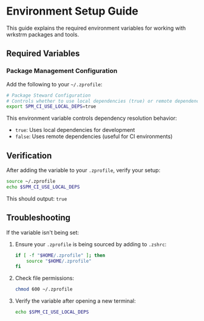 # Environment Setup Guide

This guide explains the required environment variables for working with wrkstrm packages and tools.

## Required Variables

### Package Management Configuration

Add the following to your `~/.zprofile`:

```bash
# Package Steward Configuration
# Controls whether to use local dependencies (true) or remote dependencies (false)
export SPM_CI_USE_LOCAL_DEPS=true
```

This environment variable controls dependency resolution behavior:
- `true`: Uses local dependencies for development
- `false`: Uses remote dependencies (useful for CI environments)

## Verification

After adding the variable to your `.zprofile`, verify your setup:

```bash
source ~/.zprofile
echo $SPM_CI_USE_LOCAL_DEPS
```

This should output: `true`

## Troubleshooting

If the variable isn't being set:

1. Ensure your `.zprofile` is being sourced by adding to `.zshrc`:
   ```bash
   if [ -f "$HOME/.zprofile" ]; then
       source "$HOME/.zprofile"
   fi
   ```

2. Check file permissions:
   ```bash
   chmod 600 ~/.zprofile
   ```

3. Verify the variable after opening a new terminal:
   ```bash
   echo $SPM_CI_USE_LOCAL_DEPS
   ```
